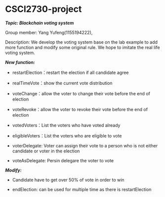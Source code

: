 # CSCI2730-project

**_Topic: Blackchain voting system_**

Group member: Yang Yufeng(1155194222), 

Description: We develop the voting system base on the lab example to add more function and modify some original rule. We hope to imitate the real life voting system. 

**_New function:_**<br/> 

- restartElection：restart the election if all candidate agree

- realTimeVote：show the current vote distribution

- voteChange：allow the voter to change their vote before the end of election

- voteRevoke：allow the voter to revoke their vote before the end of election

- votedVoters：List the voters who have voted already

- eligibleVoters：List the voters who are eligible to vote

- voterDelegate: Voter can assign their vote to a person who is not either candidate or voter in the election

- voteAsDelegate: Persin delegare the voter to vote

**_Modify:_**

-  Candidate have to get over 50% of vote in order to win 

- endElection: can be used for multiple time as there is restartElection
